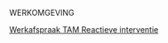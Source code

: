 WERKOMGEVING

[Werkafspraak TAM Reactieve interventie](https://geonovum.github.io/ROST/waTAMreaint/)
